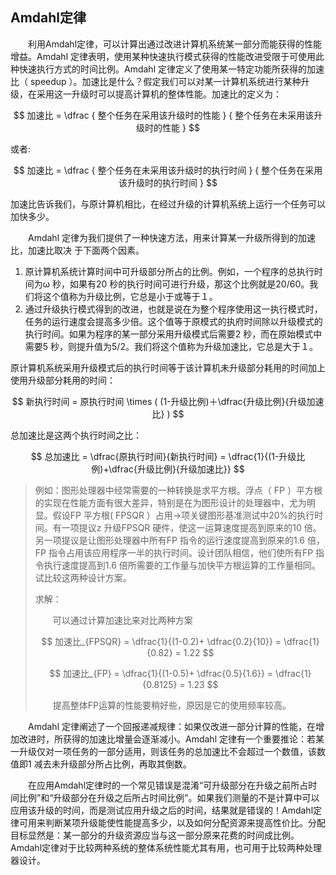 ## Amdahl定律

&emsp;&emsp;利用Amdahl定律，可以计算出通过改进计算机系统某一部分而能获得的性能增益。Amdahl 定律表明，使用某种快速执行模式获得的性能改进受限于可使用此种快速执行方式的时间比例。Amdahl 定律定义了使用某一特定功能所获得的加速比（ speedup ）。加速比是什么？假定我们可以对某一计算机系统进行某种升级，在采用这一升级时可以提高计算机的整体性能。加速比的定义为：


$$ 加速比 = \dfrac { 整个任务在采用该升级时的性能 } { 整个任务在未采用该升级时的性能 } $$

或者:

$$ 加速比 = \dfrac { 整个任务在未采用该升级时的执行时间 } { 整个任务在采用该升级时的执行时间 } $$

加速比告诉我们，与原计算机相比，在经过升级的计算机系统上运行一个任务可以加快多少。

&emsp;&emsp;Amdahl 定律为我们提供了一种快速方法，用来计算某一升级所得到的加速比，加速比取决
于下面两个因素。

1. 原计算机系统计算时间中可升级部分所占的比例。例如，一个程序的总执行时间为ω 秒，如果有20 秒的执行时间可进行升级，那这个比例就是20/60。我们将这个值称为升级比例，它总是小于或等于１。
2. 通过升级执行模式得到的改进，也就是说在为整个程序使用这一执行模式时，任务的运行速度会提高多少倍。这个值等于原模式的执府时间除以升级模式的执行时间。如果为程序的某一部分采用升级模式后需要2 秒，而在原始模式中需要5 秒，则提升值为5/2。我们将这个值称为升级加速比，它总是大于１。

原计算机系统采用升级模式后的执行时间等于该计算机未升级部分耗用的时间加上使用升级部分耗用的时间：


$$ 新执行时间 = 原执行时间 \times ( (1-升级比例)＋\dfrac{升级比例}{升级加速比} ) $$

总加速比是这两个执行时间之比：

$$ 总加速比 = \dfrac{原执行时间}{新执行时间} = \dfrac{1}{(1-升级比例)+\dfrac{升级比例}{升级加速比}} ​$$

> 例如：图形处理器中经常需要的一种转换是求平方根。浮点（ FP ）平方根的实现在性能方面有很大差异，特别是在为图形设计的处理器中，尤为明显。假设FP 平方根( FPSQR ）占用→项关键图形基准测试中20%的执行时间。有一项提议z 升级FPSQR 硬件，使这一运算速度提高到原来的10 倍。另一项提议是让图形处理器中所有FP 指令的运行速度提高到原来的1.6 倍， FP 指令占用该应用程序一半的执行时间。设计团队相信，他们使所有FP 指令执行速度提高到1.6 倍所需要的工作量与加快平方根运算的工作量相同。试比较这两种设计方案。
>
> 求解：
>
> &emsp;&emsp;可以通过计算加速比来对比两种方案
>
> $$ 加速比_{FPSQR} = \dfrac{1}{(1-0.2)+ \dfrac{0.2}{10}} = \dfrac{1}{0.82} = 1.22 $$
>
> $$ 加速比_{FP} = \dfrac{1}{(1-0.5)+ \dfrac{0.5}{1.6}} = \dfrac{1}{0.8125} = 1.23 $$
>
> &emsp;&emsp;提高整体FP运算的性能要稍好些，原因是它的使用频率较高。

&emsp;&emsp;Amdahl 定律阐述了一个回报递减规律：如果仅改进一部分计算的性能，在增加改进时，所获得的加速比增量会逐渐减小。Amdahl 定律有一个重要推论：若某一升级仅对一项任务的一部分适用，则该任务的总加速比不会超过一个数值，该数值即1 减去未升级部分所占比例，再取其倒数。

&emsp;&emsp;在应用Amdahl定律时的一个常见错误是混淆“可升级部分在升级之前所占时间比例”和“升级部分在升级之后所占时间比例”。如果我们测量的不是计算中可以应用该升级的时间，而是测试应用升级之后的时间，结果就是错误的！Amdahl定律可用来判断某项升级能使性能提高多少，以及如何分配资源来提高性价比。分配目标显然是：某一部分的升级资源应当与这一部分原来花费的时间成比例。Amdahl定律对于比较两种系统的整体系统性能尤其有用，也可用于比较两种处理器设计。 

